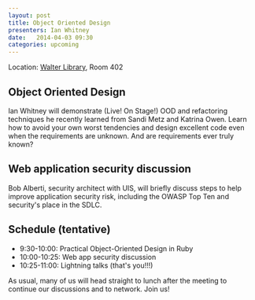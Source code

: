 ```yaml
---
layout: post
title: Object Oriented Design
presenters: Ian Whitney
date:   2014-04-03 09:30
categories: upcoming
---
```


Location\: [Walter Library](http://campusmaps.umn.edu/tc/map.php?building=042), Room 402

## Object Oriented Design

Ian Whitney will demonstrate (Live! On Stage!) OOD and refactoring techniques
he recently learned from Sandi Metz and Katrina Owen. Learn how to avoid your
own worst tendencies and design excellent code even when the requirements are
unknown. And are requirements ever truly known?

## Web application security discussion

Bob Alberti, security architect with UIS, will briefly discuss steps to help
improve application security risk, including the OWASP Top Ten and security's
place in the SDLC.

## Schedule (tentative)

- 9:30-10:00: Practical Object-Oriented Design in Ruby
- 10:00-10:25: Web app security discussion
- 10:25-11:00: Lightning talks (that's you!!!)

As usual, many of us will head straight to lunch after the meeting to continue
our discussions and to network. Join us!
